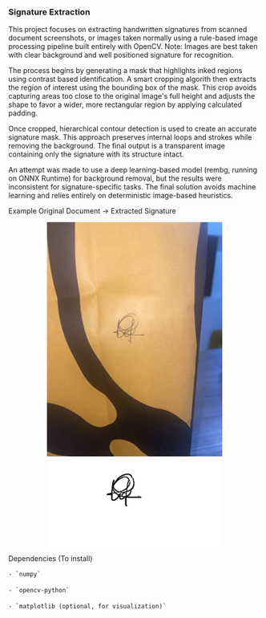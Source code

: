 ### **Signature Extraction**
This project focuses on extracting handwritten signatures from scanned document screenshots, or images taken normally using a rule-based image processing pipeline built entirely with OpenCV.
Note: Images are best taken with clear background and well positioned signature for recognition.

The process begins by generating a mask that highlights inked regions using contrast based identification. A smart cropping algorith then extracts the region of interest using the bounding box of the mask. This crop avoids capturing areas too close to the original image's full height and adjusts the shape to favor a wider, more rectangular region by applying calculated padding.

Once cropped, hierarchical contour detection is used to create an accurate signature mask. This approach preserves internal loops and strokes while removing the background. The final output is a transparent image containing only the signature with its structure intact.

An attempt was made to use a deep learning-based model (rembg, running on ONNX Runtime) for background removal, but the results were inconsistent for signature-specific tasks. The final solution avoids machine learning and relies entirely on deterministic image-based heuristics.

Example
Original Document → Extracted Signature

<p align="center"> <img src="examples/2.jpg" alt="Original Document" width="350"/> <img src="examples/output4.png" alt="Extracted Signature" width="350"/> </p>

Dependencies (To install)
```
- `numpy`

- `opencv-python`
  
- `matplotlib (optional, for visualization)`
```
